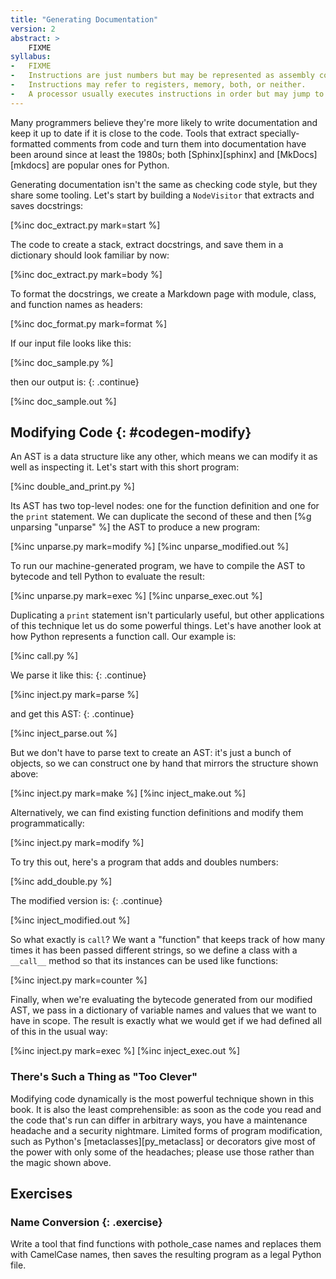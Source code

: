```yaml
---
title: "Generating Documentation"
version: 2
abstract: >
    FIXME
syllabus:
-   FIXME
-   Instructions are just numbers but may be represented as assembly code.
-   Instructions may refer to registers, memory, both, or neither.
-   A processor usually executes instructions in order but may jump to another location based on whether a conditional is true or false.
---
```


Many programmers believe they're more likely to write documentation and keep it up to date
if it is close to the code.
Tools that extract specially-formatted comments from code and turn them into documentation
have been around since at least the 1980s;
both [Sphinx][sphinx] and [MkDocs][mkdocs] are popular ones for Python.

Generating documentation isn't the same as checking code style,
but they share some tooling.
Let's start by building a `NodeVisitor` that extracts and saves docstrings:

[%inc doc_extract.py mark=start %]

The code to create a stack,
extract docstrings,
and save them in a dictionary should look familiar by now:

[%inc doc_extract.py mark=body %]

To format the docstrings,
we create a Markdown page with module, class, and function names as headers:

[%inc doc_format.py mark=format %]

If our input file looks like this:

[%inc doc_sample.py %]

then our output is:
{: .continue}

[%inc doc_sample.out %]

## Modifying Code {: #codegen-modify}

An AST is a data structure like any other,
which means we can modify it as well as inspecting it.
Let's start with this short program:

[%inc double_and_print.py %]

Its AST has two top-level nodes:
one for the function definition and one for the `print` statement.
We can duplicate the second of these and then [%g unparsing "unparse" %] the AST
to produce a new program:

[%inc unparse.py mark=modify %]
[%inc unparse_modified.out %]

To run our machine-generated program,
we have to compile the AST to bytecode
and tell Python to evaluate the result:

[%inc unparse.py mark=exec %]
[%inc unparse_exec.out %]

Duplicating a `print` statement isn't particularly useful,
but other applications of this technique let us do some powerful things.
Let's have another look at how Python represents a function call.
Our example is:

[%inc call.py %]

We parse it like this:
{: .continue}

[%inc inject.py mark=parse %]

and get this AST:
{: .continue}

[%inc inject_parse.out %]

But we don't have to parse text to create an AST:
it's just a bunch of objects,
so we can construct one by hand
that mirrors the structure shown above:

[%inc inject.py mark=make %]
[%inc inject_make.out %]

Alternatively,
we can find existing function definitions
and modify them programmatically:

[%inc inject.py mark=modify %]

To try this out,
here's a program that adds and doubles numbers:

[%inc add_double.py %]

The modified version is:
{: .continue}

[%inc inject_modified.out %]

So what exactly is `call`?
We want a "function" that keeps track of
how many times it has been passed different strings,
so we define a class with a `__call__` method
so that its instances can be used like functions:

[%inc inject.py mark=counter %]

Finally,
when we're evaluating the bytecode generated from our modified AST,
we pass in a dictionary of variable names and values
that we want to have in scope.
The result is exactly what we would get if we had defined all of this in the usual way:

[%inc inject.py mark=exec %]
[%inc inject_exec.out %]

<div class="callout" markdown="1">

### There's Such a Thing as "Too Clever"

Modifying code dynamically is the most powerful technique shown in this book.
It is also the least comprehensible:
as soon as the code you read and the code that's run can differ in arbitrary ways,
you have a maintenance headache and a security nightmare.
Limited forms of program modification,
such as Python's [metaclasses][py_metaclass] or decorators
give most of the power with only some of the headaches;
please use those rather than the magic shown above.

</div>

## Exercises

### Name Conversion {: .exercise}

Write a tool that find functions with pothole\_case names
and replaces them with CamelCase names,
then saves the resulting program as a legal Python file.
